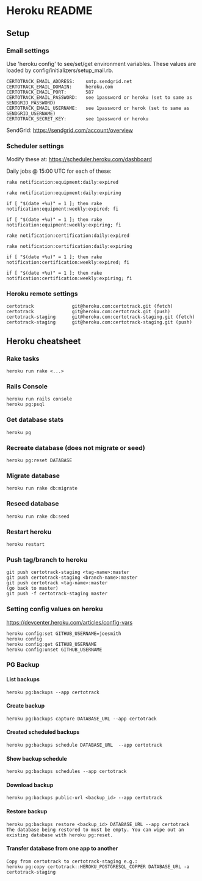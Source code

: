 Heroku README
============

## Setup

### Email settings

Use 'heroku config' to see/set/get environment variables.
These values are loaded by config/initializers/setup_mail.rb.

    CERTOTRACK_EMAIL_ADDRESS:    smtp.sendgrid.net
    CERTOTRACK_EMAIL_DOMAIN:     heroku.com
    CERTOTRACK_EMAIL_PORT:       587
    CERTOTRACK_EMAIL_PASSWORD:   see 1password or heroku (set to same as SENDGRID_PASSWORD)
    CERTOTRACK_EMAIL_USERNAME:   see 1password or herok (set to same as SENDGRID_USERNAME)
    CERTOTRACK_SECRET_KEY:       see 1password or heroku

SendGrid: https://sendgrid.com/account/overview

### Scheduler settings

Modify these at: https://scheduler.heroku.com/dashboard

Daily jobs @ 15:00 UTC for each of these:

    rake notification:equipment:daily:expired

    rake notification:equipment:daily:expiring

    if [ "$(date +%u)" = 1 ]; then rake notification:equipment:weekly:expired; fi

    if [ "$(date +%u)" = 1 ]; then rake notification:equipment:weekly:expiring; fi

    rake notification:certification:daily:expired

    rake notification:certification:daily:expiring

    if [ "$(date +%u)" = 1 ]; then rake notification:certification:weekly:expired; fi

    if [ "$(date +%u)" = 1 ]; then rake notification:certification:weekly:expiring; fi

### Heroku remote settings
    certotrack              git@heroku.com:certotrack.git (fetch)
    certotrack              git@heroku.com:certotrack.git (push)
    certotrack-staging      git@heroku.com:certotrack-staging.git (fetch)
    certotrack-staging      git@heroku.com:certotrack-staging.git (push)

## Heroku cheatsheet

### Rake tasks
    heroku run rake <...>

### Rails Console
    heroku run rails console
    heroku pg:psql

### Get database stats
    heroku pg

### Recreate database (does not migrate or seed)
    heroku pg:reset DATABASE

### Migrate database
    heroku run rake db:migrate

### Reseed database
    heroku run rake db:seed

### Restart heroku
    heroku restart

### Push tag/branch to heroku
    git push certotrack-staging <tag-name>:master
    git push certotrack-staging <branch-name>:master
    git push certotrack <tag-name>:master
    (go back to master)
    git push -f certotrack-staging master

### Setting config values on heroku

https://devcenter.heroku.com/articles/config-vars

    heroku config:set GITHUB_USERNAME=joesmith
    heroku config
    heroku config:get GITHUB_USERNAME
    heroku config:unset GITHUB_USERNAME

### PG Backup

#### List backups
    heroku pg:backups --app certotrack

#### Create backup
    heroku pg:backups capture DATABASE_URL --app certotrack

#### Created scheduled backups
    heroku pg:backups schedule DATABASE_URL  --app certotrack

#### Show backup schedule
    heroku pg:backups schedules --app certotrack

#### Download backup
    heroku pg:backups public-url <backup_id> --app certotrack

#### Restore backup
    heroku pg:backups restore <backup_id> DATABASE_URL --app certotrack
    The database being restored to must be empty. You can wipe out an existing database with heroku pg:reset.

#### Transfer database from one app to another
    Copy from certotrack to certotrack-staging e.g.: 
    heroku pg:copy certotrack::HEROKU_POSTGRESQL_COPPER DATABASE_URL -a certotrack-staging
